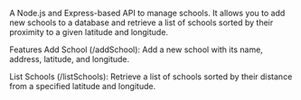 A Node.js and Express-based API to manage schools. It allows you to add new schools to a database and retrieve a list of schools sorted by their proximity to a given latitude and longitude.

Features
Add School (/addSchool): Add a new school with its name, address, latitude, and longitude.

List Schools (/listSchools): Retrieve a list of schools sorted by their distance from a specified latitude and longitude.
